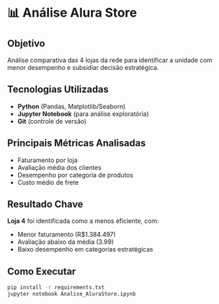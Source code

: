 # 📊 Análise Alura Store

## Objetivo
Análise comparativa das 4 lojas da rede para identificar a unidade com menor desempenho e subsidiar decisão estratégica.

## Tecnologias Utilizadas
- **Python** (Pandas, Matplotlib/Seaborn)
- **Jupyter Notebook** (para análise exploratória)
- **Git** (controle de versão)

## Principais Métricas Analisadas
- Faturamento por loja
- Avaliação média dos clientes
- Desempenho por categoria de produtos
- Custo médio de frete

## Resultado Chave
**Loja 4** foi identificada como a menos eficiente, com:
- Menor faturamento (R$1.384.497)
- Avaliação abaixo da média (3.99)
- Baixo desempenho em categorias estratégicas

## Como Executar
```bash
pip install -r requirements.txt
jupyter notebook Analise_AluraStore.ipynb

